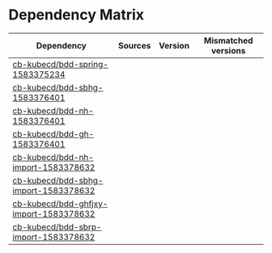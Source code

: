 # Dependency Matrix

Dependency | Sources | Version | Mismatched versions
---------- | ------- | ------- | -------------------
[cb-kubecd/bdd-spring-1583375234](https://github.com/cb-kubecd/bdd-spring-1583375234.git) |  | []() | 
[cb-kubecd/bdd-sbhg-1583376401](https://github.com/cb-kubecd/bdd-sbhg-1583376401.git) |  | []() | 
[cb-kubecd/bdd-nh-1583376401](https://github.com/cb-kubecd/bdd-nh-1583376401.git) |  | []() | 
[cb-kubecd/bdd-gh-1583376401](https://github.com/cb-kubecd/bdd-gh-1583376401.git) |  | []() | 
[cb-kubecd/bdd-nh-import-1583378632](https://github.com/cb-kubecd/bdd-nh-import-1583378632.git) |  | []() | 
[cb-kubecd/bdd-sbhg-import-1583378632](https://github.com/cb-kubecd/bdd-sbhg-import-1583378632.git) |  | []() | 
[cb-kubecd/bdd-ghfjxy-import-1583378632](https://github.com/cb-kubecd/bdd-ghfjxy-import-1583378632.git) |  | []() | 
[cb-kubecd/bdd-sbrp-import-1583378632](https://github.com/cb-kubecd/bdd-sbrp-import-1583378632.git) |  | []() | 
